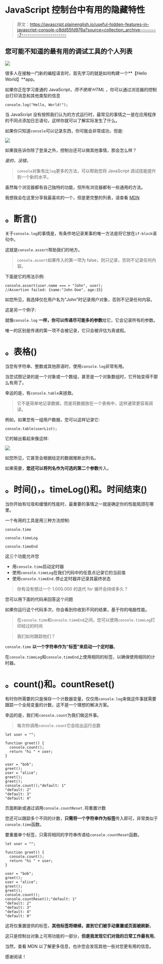 # JavaScript 控制台中有用的隐藏特性

> 原文：<https://javascript.plainenglish.io/useful-hidden-features-in-javascript-console-c8dd55fd976a?source=collection_archive---------7----------------------->

## 您可能不知道的最有用的调试工具的个人列表

![](img/ebf158d967f60b3c9d9bf205108e7e53.png)

很多人在接触一门新的编程语言时，首先学习的就是如何构建一个**【Hello World】**app。

如果你正在学习普通的 JavaScript，*而不使用 HTML* ，你可以通过浏览器的控制台打印消息和其他类型的信息

```
console.log("Hello, World!");
```

当 JavaScript 没有按照我们认为的方式运行时，最常见的事情之一是在应用程序的不同点添加日志语句，这样你就可以了解实际发生了什么。

如果你只知道`console`可以记录东西，你可能会非常成功，但是:

![](img/cd8e4005c1f02cc1c3ee8f5039d5928f.png)

如果我告诉你除了登录之外，控制台还可以做其他事情，那会怎么样？

*是的，没错。*

> `console`对象有比`log`更多的方法，可以帮助您将 JavaScript 调试技能提升到一个新的水平。

虽然每个浏览器都有自己独特的功能，但所有浏览器都有一些通用的方法。

我想我会在这里分享我最喜欢的一个，但是更完整的列表，请查看 [MDN](https://developer.mozilla.org/en-US/docs/Web/API/console)

# 。断言()

关于`console.log`的事情是，有条件地记录某事的唯一方法是将它放在`if-block`语句中。

这就是`console.assert`帮助我们的地方。

> `console.assert`如果传入的第一项为 false，则只记录，否则不记录任何内容。

下面是它的用法示例:

```
console.assert(user.name === > "John", user); 
//Assertion failed: {name:"John Doe", age:15}
```

如您所见，我选择仅在用户名为“John”时记录用户对象，否则不记录任何内容。

这是另一个例子:

就像`console.log` **一样，你可以传递尽可能多的参数**给它，它会记录所有的参数。

唯一的区别是传递的第一项不会被记录，它只会被评估为真或假。

# 。表格()

当您有字符串、整数或其他原语时，使用`console.log`非常有用。

当您试图记录的是一个对象或一个数组，甚至是一个对象数组时，它开始变得不那么有用了。

幸运的是，有`console.table`来拯救。

> 它不是简单地记录数据，而是将数据放在一个表格中，这样通常更容易阅读。

例如，如果您有一组用户数据，您可以这样记录它:

```
console.table(userList);
```

它的输出看起来像这样:

![](img/898ec785e8d6682eaacaf72c5aded373.png)

如您所见，它甚至会根据给定的数据推断出列名。

如果需要，**您还可以将列名作为可选的第二个参数**传入。

# 。时间()，。timeLog()和。时间结束()

当你开始有垃圾和缓慢的性能时，最重要的事情之一就是确定你的性能瓶颈在哪里。

一个有用的工具是用三种方法控制:

`console.time`

`console.timeLog`

`console.timeEnd`

这三个功能允许您

*   用`console.time`启动定时器
*   使用`console.timeLog`在我们代码中的任意点记录它的当前值
*   使用`console.timeEnd.`停止定时器并记录其最终状态

> 你有没有想过一个 1.000.000 的迭代 for 循环会持续多久？

您可以用下面的代码来回答这个问题

如果你运行这个代码多次，你会看到你收到不同的结果，基于你的电脑性能。

> 在`console.time`和`console.timeEnd`之间，您可以使用`console.timeLog`打印经过的时间

> 我们如何跟踪他们？

`console.time` **以一个字符串作为“标签”来启动一个定时器**。

在`console.timeLog`和`console.timeEnd`上使用相同的标签，以确保使用相同的计时器。

# 。count()和。countReset()

有时你所需要的只是保存一个计数器变量，仅仅用`console.log`来做这件事就需要跟踪一个全局变量的计数，这不是一个理想的解决方案。

幸运的是，我们有`console.count`为我们做这件事。

> 每次你调用`console.count`它会给出运行总数

```
let user = "";

function greet() {
  console.count();
  return "hi " + user;
}

user = "bob";
greet();
user = "alice";
greet();
greet();
console.count();"default: 1"
"default: 2"
"default: 3"
"default: 4"
```

页面刷新或通过调用`console.countReset.`将重置计数

您还可以跟踪多个不同的计数，**只需将一个字符串作为标签**传入即可，非常类似于`console.time`函数。

要重置单个标签，只需将相同的字符串传递给`console.countReset`函数。

```
let user = "";

function greet() {
  console.count();
  return "hi " + user;
}

user = "bob";
greet();
user = "alice";
greet();
greet();
console.count();
console.countReset();"default: 1"
"default: 2"
"default: 3"
"default: 4"
"default: 0"
```

这将仅重置提供的标签，**其他标签将继续，直到它们被手动重置或页面被刷新**。

这只是控制台对象上可用功能的一部分，**但是我发现它们对我的日常工作最有用**。

当然，查看 MDN 以了解更多信息，也许您会发现其他一些对您更有用的信息。

感谢阅读！